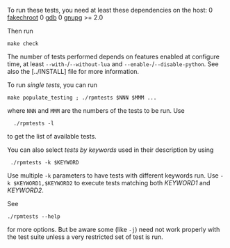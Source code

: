 To run these tests, you need at least these dependencies on the host:
0    [fakechroot](https://github.com/dex4er/fakechroot/wiki)
0    [gdb](https://www.gnu.org/software/gdb/)
0    [gnupg](https://www.gnupg.org/) >= 2.0

Then run

    make check

The number of tests performed depends on features enabled at configure time,
at least `--with-`/`--without-lua` and `--enable-`/`--disable-python`.
See also the [../INSTALL] file for more information.

To run *single tests*, you can run

    make populate_testing ; ./rpmtests $NNN $MMM ...

where `NNN` and `MMM` are the numbers of the tests to be run. Use

      ./rpmtests -l

to get the list of available tests.

You can also select *tests by keywords* used in their description by using

     ./rpmtests -k $KEYWORD

Use multiple `-k` parameters to have tests with different keywords run.
Use `-k $KEYWORD1,$KEYWORD2` to execute tests matching both _KEYWORD1_ and _KEYWORD2_.

See

	./rpmtests --help

for more options. But be aware some (like `-j`) need not work properly with
the test suite unless a very restricted set of test is run.
